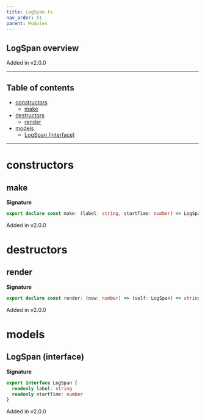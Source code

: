 ```yaml
---
title: LogSpan.ts
nav_order: 51
parent: Modules
---
```


## LogSpan overview

Added in v2.0.0

---

<h2 class="text-delta">Table of contents</h2>

- [constructors](#constructors)
  - [make](#make)
- [destructors](#destructors)
  - [render](#render)
- [models](#models)
  - [LogSpan (interface)](#logspan-interface)

---

# constructors

## make

**Signature**

```ts
export declare const make: (label: string, startTime: number) => LogSpan
```

Added in v2.0.0

# destructors

## render

**Signature**

```ts
export declare const render: (now: number) => (self: LogSpan) => string
```

Added in v2.0.0

# models

## LogSpan (interface)

**Signature**

```ts
export interface LogSpan {
  readonly label: string
  readonly startTime: number
}
```

Added in v2.0.0
